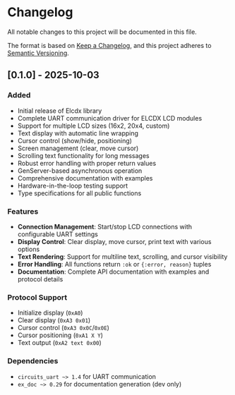 # Changelog

All notable changes to this project will be documented in this file.

The format is based on [Keep a Changelog](https://keepachangelog.com/en/1.0.0/),
and this project adheres to [Semantic Versioning](https://semver.org/spec/v2.0.0.html).

## [0.1.0] - 2025-10-03

### Added
- Initial release of Elcdx library
- Complete UART communication driver for ELCDX LCD modules
- Support for multiple LCD sizes (16x2, 20x4, custom)
- Text display with automatic line wrapping
- Cursor control (show/hide, positioning)
- Screen management (clear, move cursor)
- Scrolling text functionality for long messages
- Robust error handling with proper return values
- GenServer-based asynchronous operation
- Comprehensive documentation with examples
- Hardware-in-the-loop testing support
- Type specifications for all public functions

### Features
- **Connection Management**: Start/stop LCD connections with configurable UART settings
- **Display Control**: Clear display, move cursor, print text with various options
- **Text Rendering**: Support for multiline text, scrolling, and cursor visibility
- **Error Handling**: All functions return `:ok` or `{:error, reason}` tuples
- **Documentation**: Complete API documentation with examples and protocol details

### Protocol Support
- Initialize display (`0xA0`)
- Clear display (`0xA3 0x01`)
- Cursor control (`0xA3 0x0C`/`0x0E`)
- Cursor positioning (`0xA1 X Y`)
- Text output (`0xA2 text 0x00`)

### Dependencies
- `circuits_uart ~> 1.4` for UART communication
- `ex_doc ~> 0.29` for documentation generation (dev only)
